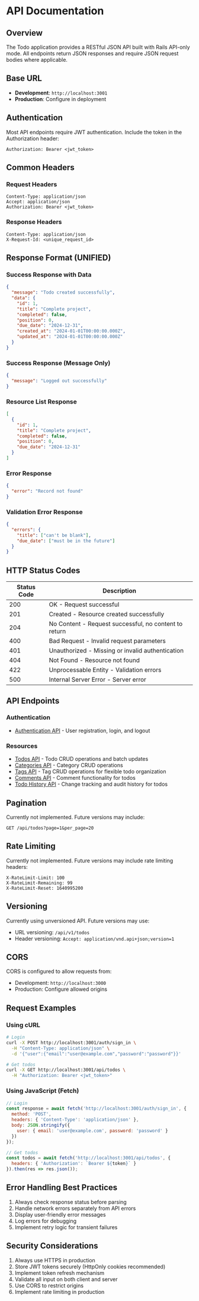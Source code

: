 # API Documentation

## Overview

The Todo application provides a RESTful JSON API built with Rails API-only mode. All endpoints return JSON responses and require JSON request bodies where applicable.

## Base URL

- **Development**: `http://localhost:3001`
- **Production**: Configure in deployment

## Authentication

Most API endpoints require JWT authentication. Include the token in the Authorization header:

```
Authorization: Bearer <jwt_token>
```

## Common Headers

### Request Headers
```
Content-Type: application/json
Accept: application/json
Authorization: Bearer <jwt_token>
```

### Response Headers
```
Content-Type: application/json
X-Request-Id: <unique_request_id>
```

## Response Format (UNIFIED)

### Success Response with Data
```json
{
  "message": "Todo created successfully",
  "data": {
    "id": 1,
    "title": "Complete project",
    "completed": false,
    "position": 0,
    "due_date": "2024-12-31",
    "created_at": "2024-01-01T00:00:00.000Z",
    "updated_at": "2024-01-01T00:00:00.000Z"
  }
}
```

### Success Response (Message Only)
```json
{
  "message": "Logged out successfully"
}
```

### Resource List Response
```json
[
  {
    "id": 1,
    "title": "Complete project",
    "completed": false,
    "position": 0,
    "due_date": "2024-12-31"
  }
]
```

### Error Response
```json
{
  "error": "Record not found"
}
```

### Validation Error Response
```json
{
  "errors": {
    "title": ["can't be blank"],
    "due_date": ["must be in the future"]
  }
}
```

## HTTP Status Codes

| Status Code | Description |
|------------|-------------|
| 200 | OK - Request successful |
| 201 | Created - Resource created successfully |
| 204 | No Content - Request successful, no content to return |
| 400 | Bad Request - Invalid request parameters |
| 401 | Unauthorized - Missing or invalid authentication |
| 404 | Not Found - Resource not found |
| 422 | Unprocessable Entity - Validation errors |
| 500 | Internal Server Error - Server error |

## API Endpoints

### Authentication
- [Authentication API](./authentication.md) - User registration, login, and logout

### Resources
- [Todos API](./todos.md) - Todo CRUD operations and batch updates
- [Categories API](./categories.md) - Category CRUD operations
- [Tags API](./tags.md) - Tag CRUD operations for flexible todo organization
- [Comments API](./comments.md) - Comment functionality for todos
- [Todo History API](./todo-histories.md) - Change tracking and audit history for todos

## Pagination

Currently not implemented. Future versions may include:
```
GET /api/todos?page=1&per_page=20
```

## Rate Limiting

Currently not implemented. Future versions may include rate limiting headers:
```
X-RateLimit-Limit: 100
X-RateLimit-Remaining: 99
X-RateLimit-Reset: 1640995200
```

## Versioning

Currently using unversioned API. Future versions may use:
- URL versioning: `/api/v1/todos`
- Header versioning: `Accept: application/vnd.api+json;version=1`

## CORS

CORS is configured to allow requests from:
- Development: `http://localhost:3000`
- Production: Configure allowed origins

## Request Examples

### Using cURL
```bash
# Login
curl -X POST http://localhost:3001/auth/sign_in \
  -H "Content-Type: application/json" \
  -d '{"user":{"email":"user@example.com","password":"password"}}'

# Get todos
curl -X GET http://localhost:3001/api/todos \
  -H "Authorization: Bearer <jwt_token>"
```

### Using JavaScript (Fetch)
```javascript
// Login
const response = await fetch('http://localhost:3001/auth/sign_in', {
  method: 'POST',
  headers: { 'Content-Type': 'application/json' },
  body: JSON.stringify({
    user: { email: 'user@example.com', password: 'password' }
  })
});

// Get todos
const todos = await fetch('http://localhost:3001/api/todos', {
  headers: { 'Authorization': `Bearer ${token}` }
}).then(res => res.json());
```

## Error Handling Best Practices

1. Always check response status before parsing
2. Handle network errors separately from API errors
3. Display user-friendly error messages
4. Log errors for debugging
5. Implement retry logic for transient failures

## Security Considerations

1. Always use HTTPS in production
2. Store JWT tokens securely (HttpOnly cookies recommended)
3. Implement token refresh mechanism
4. Validate all input on both client and server
5. Use CORS to restrict origins
6. Implement rate limiting in production